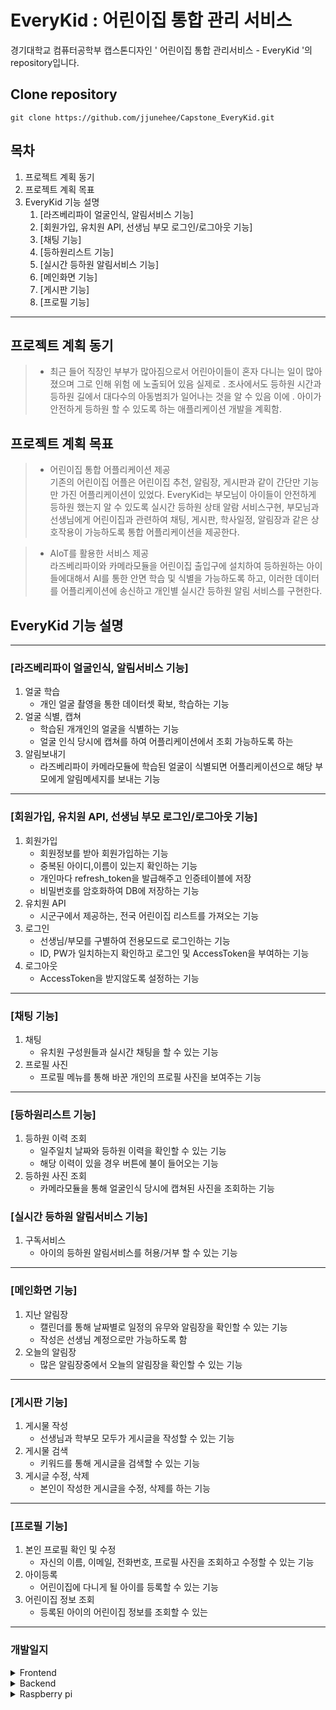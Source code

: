 # EveryKid : 어린이집 통합 관리 서비스

경기대학교 컴퓨터공학부 캡스톤디자인 ' 어린이집 통합 관리서비스 - EveryKid '의 repository입니다.

## Clone repository
  
```
git clone https://github.com/jjunehee/Capstone_EveryKid.git
```

## 목차
1. 프로젝트 계획 동기
2. 프로젝트 계획 목표
3. EveryKid 기능 설명
    1. [라즈베리파이 얼굴인식, 알림서비스 기능] 
    2. [회원가입, 유치원 API, 선생님 부모 로그인/로그아웃 기능]
    3. [채팅 기능]
    4. [등하원리스트 기능]
    5. [실시간 등하원 알림서비스 기능]
    6. [메인화면 기능]
    7. [게시판 기능]
    8. [프로필 기능]
------------
## 프로젝트 계획 동기
> * 최근 들어 직장인 부부가 많아짐으로서 어린아이들이 혼자 다니는 일이 많아졌으며 그로 인해 위험
에 노출되어 있음 실제로 . 조사에서도 등하원 시간과 등하원 길에서 대다수의 아동범죄가 일어나는
것을 알 수 있음 이에 . 아이가 안전하게 등하원 할 수 있도록 하는 애플리케이션 개발을 계획함.

## 프로젝트 계획 목표
> * 어린이집 통합 어플리케이션 제공  
기존의 어린이집 어플은 어린이집 추천, 알림장, 게시판과 같이 간단만 기능만 가진 어플리케이션이 있었다. EveryKid는 부모님이 아이들이 안전하게 등하원 했는지 알 수 있도록 실시간 등하원 상태 알람 서비스구현,  부모님과 선생님에게 어린이집과 관련하여 채팅, 게시판, 학사일정, 알림장과 같은 상호작용이 가능하도록 통합 어플리케이션을 제공한다. 

> * AIoT를 활용한 서비스 제공  
라즈베리파이와 카메라모듈을 어린이집 출입구에 설치하여 등하원하는 아이들에대해서 AI를 통한 안면 학습 및 식별을 가능하도록 하고, 이러한 데이터를 어플리케이션에 송신하고 개인별 실시간 등하원 알림 서비스를 구현한다.

## EveryKid 기능 설명

------------

### [라즈베리파이 얼굴인식, 알림서비스 기능]

1. 얼굴 학습
    * 개인 얼굴 촬영을 통한 데이터셋 확보, 학습하는 기능 
2. 얼굴 식별, 캡쳐
    * 학습된 개개인의 얼굴을 식별하는 기능
    * 얼굴 인식 당시에 캡쳐를 하여 어플리케이션에서 조회 가능하도록 하는 
3. 알림보내기
    * 라즈베리파이 카메라모듈에 학습된 얼굴이 식별되면 어플리케이션으로 해당 부모에게 알림메세지를 보내는 기능
------------

### [회원가입, 유치원 API, 선생님 부모 로그인/로그아웃 기능]

1. 회원가입
    * 회원정보를 받아 회원가입하는 기능
    * 중복된 아이디,이름이 있는지 확인하는 기능
    * 개인마다 refresh_token을 발급해주고 인증테이블에 저장
    * 비밀번호를 암호화하여 DB에 저장하는 기능
2. 유치원 API
    * 시군구에서 제공하는, 전국 어린이집 리스트를 가져오는 기능
3. 로그인
    * 선생님/부모를 구별하여 전용모드로 로그인하는 기능
    * ID, PW가 일치하는지 확인하고 로그인 및 AccessToken을 부여하는 기능
4. 로그아웃
    * AccessToken을 받지않도록 설정하는 기능
------------

### [채팅 기능]

1. 채팅
    * 유치원 구성원들과 실시간 채팅을 할 수 있는 기능
2. 프로필 사진
    * 프로필 메뉴를 통해 바꾼 개인의 프로필 사진을 보여주는 기능
------------  

### [등하원리스트 기능]

1. 등하원 이력 조회
    * 일주일치 날짜와 등하원 이력을 확인할 수 있는 기능
    * 해당 이력이 있을 경우 버튼에 불이 들어오는 기능
2. 등하원 사진 조회
    * 카메라모듈을 통해 얼굴인식 당시에 캡쳐된 사진을 조회하는 기능

### [실시간 등하원 알림서비스 기능]

1. 구독서비스
    * 아이의 등하원 알림서비스를 허용/거부 할 수 있는 기능
------------

### [메인화면 기능]

1. 지난 알림장
    * 캘린더를 통해 날짜별로 일정의 유무와 알림장을 확인할 수 있는 기능
    * 작성은 선생님 계정으로만 가능하도록 함
2. 오늘의 알림장
    * 많은 알림장중에서 오늘의 알림장을 확인할 수 있는 기능
------------

### [게시판 기능]

1. 게시물 작성
    * 선생님과 학부모 모두가 게시글을 작성할 수 있는 기능
2. 게시물 검색
    * 키워드를 통해 게시글을 검색할 수 있는 기능
3. 게시글 수정, 삭제
    * 본인이 작성한 게시글을 수정, 삭제를 하는 기능
------------

### [프로필 기능]

1. 본인 프로필 확인 및 수정
    * 자신의 이름, 이메일, 전화번호, 프로필 사진을 조회하고 수정할 수 있는 기능
2. 아이등록
    * 어린이집에 다니게 될 아이를 등록할 수 있는 기능
3. 어린이집 정보 조회
    * 등록된 아이의 어린이집 정보를 조회할 수 있는 
------------
### 개발일지
<details>
 <summary> Frontend </summary>
 <div markdown="1">
  
### 04/03
```[노수진] Android Studio 연결```
- 로그인/회원가입 초기 화면 구현
- 선생님 메인화면 하단바 틀 구현
  
### 04/05
```[최희정] Android Studio 레이아웃, 클래스 추가```
- fragment_setting.xml / SettingFragment.java
- parent_main.xml / MainParent.java

```[노수진] Android Studio 회원가입 화면 레이아웃, 클래스 추가```
- create_account.xml / AccountCreate.java
- create_account.xml 스크롤뷰 추가
 
### 04/06
```[최희정] Android Studio 레이아웃, 클래스 수정```
- bottom_menu.xml / menu_selector_color.xml 하단바 아이콘 선택시 색상 변경
- MainParent.java  signin 이후 home 아이콘 선택
  
```[노수진] Android Studio 레이아웃 수정```
- create_account.xml 정보 입력 창 추가
  
### 04/06
```[조준희] 부모 Profile 레이아웃 추가 ```
- fragment_profile.xml
- enter.png, exit.png, default_profile.png
  
### 04/14
```[최희정] 채팅```
- activity_caht.xml / ChatActivity.java 채팅 액티비티
- ChatAdapter.java / G.java / MessageItem.java
- back_et_mymsgbox.xml / back_et_othermsgbox.xml 메시지 박스 디자인
- my_msgbox_xml / other_msgbox.xml 메시지 박스 레이아웃

### 04/15
```[노수진] Activity 생성, 등하원 리스트 클래스 추가```
- fragment_list.xml / LisftFragment.java / ListItem.java / ListItemAdapter.java 등하원리스트
- AccountCreate2, 3, 4 회원가입 단계별 액티비티 

  
### 4/16
```[노수진] 로그인, 회원가입```  
- MainActivity.java, LoginRequest.java, RegisterRequest.java 로그인, 회원가입 코드 작성
  
### 04/20
```[최희정] UI 디자인, MVC ```
- colors.xml, themes.xml 항목별 색상 지정
- MVC 패턴 패키지 분류

```[노수진] UI 디자인, 레이아웃 수정```
- 디자인 수정
- 하단 메뉴 아이콘 적용
- WriteRequest.java 글작성
  
### 04/23
```[최희정] 회원가입 ```
- create_account2.xml 버튼 아이디 수정
- RegisterRequest.java, AccountCreate2.java 회원가입 첫 단계 값 요청/처리(서버 url 연동 필요)
  
### 04/29
```[노수진] 회원가입 ```
- AccountCreate.java, AccountCreate2.java, AccountCreate3.java, AccountCreate4.java 코드 수정
- Globals.java, AndroidManifest.xml  전역변수 추가
- create_account2.xml, create_account3.xml, create_account4.xml 레이아웃 및 아이디 수정

### 05/04
```[노수진] 프로필화면 ```
- ProfileFragment.xml, fragment_profile.java 수정   

### 05/11
```[최희정] 회원가입, 데이터베이스```
- Spring Boot - mysql - Android Studio 서버 통신 성공
- 학부모 회원가입 정상 실행 확인(+레이아웃 수정해서 모든 값 받을 수 있게 수정 필요)
- entity.Teacher.java 내의 컬럼명 K_ID -> K_KID 수정
  
### 05/16
```[노수진] 홈화면, 회원가입, 아이등록화면 ```
- AccountCreate.java, SignupActivity.java, activity_signup.xml, RegisterInterface.java 회원가입: 회원가입시 선생님과 학부모 구별하게 수정(선생님 회원가입시 데이터베이스 컬럼 오류남)
- HomeFragment.java, fragment_home.xml 홈화면: 학사일정 달력, 공지사항 레이아웃 추가 
- notice_item.xml, NoticeItemAdapter.java, RecyclerItem.java 홈화면: 공지사항 제목 리싸이클러뷰 추가, 수정
- ScheduleActivity.java, activity_schedule.xml 달력: 특정 날짜 클릭 시 그 날짜의 학사일정 보여주는 팝업창 
- activity_child_add.xml, ChildAddActivity.java 아이등록화면: 갤러리에서 사진등록가능 
 
### 05/17
```[최희정] 선생님 회원가입```
- 선생님 회원가입 오류 수정, 정상 실행 확인(+레이아웃 수정해서 모든 값 받을 수 있게 수정 필요, 현재 t_name, t_phone, t_email, t_id, t_pwd만 insert됨)
 <img src="https://user-images.githubusercontent.com/83461991/168654330-b257de6f-6914-4626-991e-02cf475b9d68.png" width="150"/>
 <img src="https://user-images.githubusercontent.com/83461991/168654770-d9441c22-9978-41d9-905c-36bd15d17e37.png" width="400"/>
  
  
```[노수진] 공지사항 글쓰기, 글 확인 ```
- 공지사항 글쓰기 화면, 글 확인 화면 생성
  
### 05/22
```[노수진] 로그인```
- MainActivity, initMyApi, LoginRequest, LoginResponse, RetrofitClient 자바파일 추가

### 05/24
```[노수진] 로그인```
- MainActivity에서 선생님 학부모 선택하고 로그인 하는것으로 나눔
- SigninParentActivity.java, SigninTeacherActivity.java 생성

### 05/28
```[노수진] 선생님 회원가입, 로그인```
- 선생님 회원가입 로그인 연결

### 05/29
```[노수진, 최희정] 회원가입```
- 회원가입시 유치원 이름 선택 후 DB에 삽입할 때 k_kid 삽입 가능
- 선생님 회원가입 가능
- 로그인시 회원정보를 CreateAccountItem.java의 전역변수에 저장 -> 프로필 정보, 게시물, 채팅시 사용 
  
### 05/31
```[노수진] 로그아웃, 사진 bitmap```
- 사진 bitmap으로 변경, blob으로 데이터베이스에 추가 가능
- 로그아웃 가능
  
### 06/03
```[노수진] 자동 로그인```
- 자동 
  
### 06/04
```[노수진] 자동 로그인, 로그아웃 수정```
  
### 06/11
```[노수진] 아이 등록```
  
### 06/12
```[노수진] 프로필화면 이미지뷰 수정```  
- 이미지를 동그라미로 만들기 위해 라이브러리 추가
  
 </div>
</details>




<details>
 <summary> Backend </summary>
 <div markdown="1">
  
### 04/03 
  ```[김혁진]```
  
데이터베이스 초기설계
이미지


### 04/06 
  ```[김혁진]```
  
- 스프링부트 init 설정
---------------------------------------------------------------
SPRINGBOOT INITIALIZE
build : Gradle
Language : Java
version : 2.6.6
Packaging : Jar
Name : Everykid
DatabaseAccessLibray : JDBC
Package name : com.aaop.everykid
jdk : 11
init Dependencies
[Lombok, Spring Web, Spring Data JDBC, MySQL Driver]
-----------------------------------------------------------------

### 04/08
   ```[김혁진]```
  
- DataSource 설정(application.properties)
ㄴatasource.url=jdbc:mysql://localhost:3306/everykid?useSSL=false&characterEncoding=UTF-8&serverTimezone=UTC
ㄴspring.jpa.database=mysql

### 04/13 
   ```[김혁진]```
  
- 회원가입 요구사항 작성

### 04/19
   ```[김혁진]```
  
초기 회원가입 구현
security dependency REST.FUL 가능하도록 추가 설정

### 04/20
   ```[김혁진]```
  
- 부모 회원가입 구현
- Dto/Entity/Service/Controller
ㄴ(com.aaop.everykid.dto.ParentFormDto.java)
ㄴ(com.aaop.everykid.repository.ParentRepository)
ㄴ(com.aaop.everykid.service.ParentService)
ㄴ(com.aaop.everykid.Controller.ParentController)

### 04/27
   ```[김혁진]```
  
- 로그인 구현 및 회원가입 테스트
- 데이터베이스 1차 수정
- SpringSecurity 추가 및 설정
ㄴcsrf().disable().cors().disable().headers().frameOptions().disable()
ㄴ비밀번호 암호화 

### 05/04
   ```[김혁진]```
  
- jwt 토큰 추가 및 회원가입 전면 재수정
ㄴ(package com.aaop.everykid.Jwt.TokenUtils)
ㄴ((package com.aaop.everykid.service.ParentService)
- 데이터베이스 2차 수정 및 jpa 관계 매핑

### 05/11
   ```[김혁진]```
  
- SWAGGER API 추가
- 토큰저장 테이블 생성 및 부모 토큰 저장 구현

### 05/18
  ```[김혁진]```
  
- 시스템 개념도 구상


### 05/20
  ```[박경주] 게시판, DB컬럼 수정```
- backend Dto, Entity 클래스 변수명 db에 맞게 변경
- DB kindergarten table에 K_ID 추가
create TABLE KINDERGARTEN (
K_KID INT(20) NOT NULL AUTO_INCREMENT PRIMARY KEY,
K_ID varchar(12) NOT NULL unique,
K_PHONE VARCHAR(13),
K_ADDRESS VARCHAR(80),
K_NAME VARCHAR(20)
);
- 게시판 등록 기능 복원
  
### 05/21
```박경주 유치원 select 관련 기능```
  
```[Android]```
- 유치원 선택시 서버 DB에 유치원 insert하고 KKID 받아오도록 selectKindergartenAdapter 수정
- 회원가입시 유치원 목록 받아오는 Activity연결
- SignupActivity에 Long Type 변수 kkid 추가

```[Spring]```
- kindergarten 관련한 Service, Repository, Controller 작성
  
### 05/23
```[박경주] 게시판 기능 보완```
  
```[Android]```
- 게시판 activity_post.xml 연결
- MainParent NavigationSelect 수정 -> 게시글 등록 후 community fragment로 이동
- 날짜, 조회수 제대로 출력되게 수정

```[database]```
- board테이블 WRITE_DATE 컬럼 형식 변경 ->
alter table board modify WRITE_DATE datetime;

```[spring]```
- BoardController 매핑관련해서 url 수정
  
### 05/25
```[김혁진]```
- 선생님 서비스 추가 구현
ㄴ(package com.aaop.everykid.Jwt.TokenUtils2)
ㄴ((package com.aaop.everykid.service.TeacherService)
아이 등록 api create 추가
  
### 05/31
```[박경주] 공지사항, 게시판에 필요한 유치원별 kkid 받아와서 저장하는 작업 실시함```
  
```[android]```
- loginresponseTeacher(Model) kkid항목 추가
- signinteacherActivity/signinParentActivity KKid받도록 수정

```[spring]```
- ParentService signin -> kkid 반환하도록 추가
- tokenresponsedto kkid 추가
- TeacherService signin -> kkid 반환하도록 추가
- tokenresponsedto2 kkid추가
  
</div>
</details>





<details>
 <summary> Raspberry pi </summary>
 <div markdown="1">
  
  ### 04/04
``` [조준희] 라즈베리파이 초기설정 ```
- model 4 조립 완료
- 학교 지원 통해 부속재료 구입 지원서 제출 완료 (04/05 주문실시 한다고 함)
- 구입 전 운영체제(라즈비안) 설치, 와이파이, 한글 설정 및 부가 설정 공부
<img width="20%" src="https://user-images.githubusercontent.com/83155528/161475595-96a3c612-087d-48f5-84b1-e2375cbf1220.jpg"/>
  
  ### ~04/10
  ``` [조준희] 라즈베리파이 원격데스크탑 설정```
  - 모니터 연결없이 노트북을 통해 원격으로 작업하기 위한 환경 조성을 하고있는데, remote 계정으로는 로그인이 되는데,
  pi 계정으로의 원격 접속이 자꾸 오류가 나고있음. pi로 로그인을 해야 나중에 자동실행과 같은 기능을 수행할 수 있기 때문에 꼭 해결해야함.
  - 구글링을 통해 여러 조치들을 해보고, OS도 다시 설치해보면서 해결하는 중. 아직 미해결
  
  ### 04/11
  ```[조준희] VNC Viewer를 통한 원격설정 완료```
  - 원격데스크탑으로는 연결 실패했지만 라즈베리파이4의 버그라는 말이 있기도하고 해결이 잘 되지않아, VNC Viewer를 통해 원격접속 완료.
  - 카몌라 모듈 연결 완료하고 카메라 캡쳐 Test 성공.
  <img width="50%" src="https://user-images.githubusercontent.com/83155528/162694620-ad6623ed-6d45-466f-b8c5-0ba2632bc0f9.PNG"/>  
  <img width="30%" src="https://user-images.githubusercontent.com/83155528/162709515-e773a66d-ea8c-4ec5-bf27-d015215475a7.jpg"/>
  
  ### 04/12
  ```[조준희] openCV 설치 ~ing ```
  - 이해하지 못할 오류가 다수 발생. 계속해서 구글링을 통해 해결 중에 있음
  <img width="50%" src="https://user-images.githubusercontent.com/83155528/162980283-7067f8d0-2f01-49ca-893d-8d4df0bc3855.PNG"/>
  
  ### 04/13
  ```[조준희] opencv 설치 완료 및 눈,코,미소 인식 가능 확인```
  - <img width="50%" src="https://user-images.githubusercontent.com/83155528/162995979-1a190d68-251f-4ca9-9233-1d53f45e0388.PNG"/>
  - <img width="50%" src="https://user-images.githubusercontent.com/83155528/162998415-6dd1869d-6e8d-4472-bf4a-f93450e69d2a.PNG"/>
  - <img width="50%" src="https://user-images.githubusercontent.com/83155528/163096689-f259bed1-631d-4e42-927b-326c8e9af6df.PNG"/>
  
  ### 04/14
  ```[조준희] 얼굴 학습 및 인식 성공```
  - <img width="50%" src="https://user-images.githubusercontent.com/83155528/163320253-be08344c-5ff8-4ca5-9ffa-04b236a78c93.PNG"/>
  
  ### ~04/17
  ```[조준희] 다수의 얼굴 인식 및 식별 성공```
  - <img width="50%" src="https://user-images.githubusercontent.com/83155528/163717459-48aa7c2b-d79c-4717-b34b-3b661f34c786.PNG"/>
  
  ### ~04/23
  ```[조준희] 등록된 사람 인식 후 처리```
  - 얼굴인식 정확도가 낮은 이유가 학습할때 동일한 환경에서 하는 것이 중요함을 인지하고, 재학습하니 정확도 크게 향상. 
  - 실제로 어린이집에서 얼굴을 등록할때, 촬영하기에 적합한 환경(적절한 조명 및 뒤에 사물이 없는 지) 을 마련하여 동일한 환경에서 얼굴을 등록해야 할 듯.
  - 카메라를 통해 등록된 사람일 확률인 confidence가 50% 이상이면(정확한 수치로 표현하기 때문에 낮은 것이 아님. 이정도 수치면 확실) 이미지 캡쳐 후 result폴더에 이름.해당날짜로 이미지 저장
  
  ### ~05/01
  ```[조준희] firebase 연동```
  - faceDetection을 통해 학습된 개인이 인식이 되면 이미지 캡쳐 후 firebase storage에 올리기 구현 완료
  <img width="50%" src="https://user-images.githubusercontent.com/83155528/166153652-0156d300-86e8-4ab6-8fb6-5fe1e93c76a6.PNG"/>
  
  ### 05/02
  ```[조준희] FaceDetection.py, firebase```
  - 하루에 개인별 등원, 하원 총 2장 사진 storage에 저장될 수 있도록 구현
  
  ### 05/04
  ```[조준희] 원인을 알 수없는 에러로 라즈베리파이 초기화 진행```
  - 복원 완료
  
  ### 05/12
  ```[조준희] 안드로이드 부분 FCM 연동 및 설정페이지 완료 ```
  - 안드로이드에서 앱 토큰을 Firebase Database로 보내기 완료
  - 앞으로 라즈베리파이에서 해당 Database에 접근해서 사용자별 Token값을 가져올 예정
  <img width="20%" src="https://user-images.githubusercontent.com/83155528/168300733-c461ce30-dcde-407b-9641-f210c5f1b055.png"/>
  <img width="20%" src="https://user-images.githubusercontent.com/83155528/167659290-91715664-bc86-4089-ba2f-a7018a397392.png"/>
  <img width="80%" src="https://user-images.githubusercontent.com/83155528/168300453-7772b1e5-ebfa-4621-ade2-b70e5a647b9e.png"/>
  
  ### 05/16
  ```[조준희] 라즈베리파이로 Token 가져오고, 안드로이드 기기로 푸쉬알림 보내기```
  - Firebase Databbase로 부터 알림설정 허용한 기기들의 token 정보를 가져오고, 해당 기기로 푸쉬 알림 보내기 완료 ( notification.py )
  
  <img src="https://user-images.githubusercontent.com/83155528/168578247-743822da-2f8a-4fdd-b115-966cc2085c3c.gif" width="500" height="490">
  <img src="https://user-images.githubusercontent.com/83155528/168578280-5ac2cdfb-d2a0-43fa-bfde-aa07afa1aa7f.gif" width="300" height="490">
  
  ### 05/18
  ```[조준희] 개별 알림 구현, firebase Realtime DB 통합(everykid)```
  - notificationSetting.java 구현
  - firebase everykid 저장소로 통합
  
  ### 05/19
  ```[조준희] 앱안에서도 푸쉬알림 받을 수 있도록 구현```
  - notificationClass.java 구현
  - forground 알림 아이콘 변경
  
  ### 05/20
  ```[조준희] 안드로이드에서 등하원 사진 가져오기```
  - Firestorage image_store 폴더에 저장된 등하원 캡쳐 이미지들 중에 해당 이름,날짜,등/하원 이미지를 안드로이드에서 조회가능하도록 구현  
  (LoadActivity.java, activity_imgload.xml)
  <img src="https://user-images.githubusercontent.com/83155528/169556047-42055067-e30c-4e02-a3a5-41cdc18a2a5f.png" width="300" height="490">
  
  ### 05/21
  ```[조준희] 이름,날짜,등/하원에 따른 사진 가져오기```
  - getName, getDate, getTime 변수를 통해 Firebase에서 가져오는 사진 구별화. (LoadActivity.java)
  
  ### 05/22
  ```[조준희] ListFragment, LoadActivity 90%```
  - 현재 시점부터 일주일전까지 등하원 리스트 조회가능
  - 조회할때 로딩화면, 조회된 이미지 처리 및 예외 처리
  - ListFragment에서 이미지 조회 미리하고, 조회된 날짜에 대해서 버튼을 밝은 초록색으로 바꾸려고하는데, 이미지 조회여부 처리가 잘 해결 되지않음. (~ing)
  <img src="https://user-images.githubusercontent.com/83155528/169707294-51d5ca7b-4701-4f79-8ffd-66e648c693f7.gif" width="300" height="490">

  ### 05/23
  ```[조준희] 03.faceDetection.py, FCM.java```
  - [안드로이드] 알림 title 변경, 알림 클릭 시 이벤트 처리
  - [라즈베리파이] 등/하원 알림 구분화, 캡쳐 주기 변경
  
  ### 05/26
  ```[조준희] [사용성 향상]  1. 라즈베리파이 피에조 부저 추가```
  - 카메라 앞에 서서 얼굴학습을 마치거나 등/하원시 얼굴인식을 마쳤을 때, 나오는 부저음 추가
  
  ### ~05/31
  ```[조준희] 2022 한국정보기술학회 대학생 논문 경진대회```
  - '어린이집 등하원 관리를 위한 사물인터넷 서비스 개발'
  - 발표영상 녹화, 제출 완료
  - 6/3 10시 학회 온라인 발표 예정
  
  ### 06/02
  ```[조준희] 실제 기기 시연환경 구성```
  - 기기에서 서버 연결이 되지 않았던 문제 해결
  - 하지만 같은 와이파이 내에 있어야하고, 장소나 와이파이 변경 시, 매번 ip주소를 바꿔줘야하는 불편함이 있음.
  - 따라서 집에 서버를 두고 포트포워딩을 통해 해결 혹은 네이버클라우드 배포를 고려중임
  
  ### 06/07
  ```[조준희] [사용성 향상] 2. 등하원 이력확인 및 이미지 조회```
  - 따로 버튼을 클릭하여 등하원 여부를 확인하는 것이 아닌, ListFragment에서 등하원 이력을 조회하고 등하원 이력이 있다면 버튼을 변경하여 사용자가 확인할 수 있도록 구현.
  <img src="https://user-images.githubusercontent.com/83155528/172223737-52eb0a3d-cb70-4734-b257-743ab6b84f9c.PNG" width="300" height="490">

  ### 06/12
  ```[조준희] {라즈베리파이} 아이등록 한글로 저장가능하도록 구현```
  ```[조준희] {안드로이드} 등하원리스트 아이정보 적용 / 채팅,등하원리스트 UI 수정```
  
  
</div>
</details>
